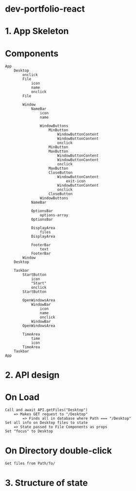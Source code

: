 # dev-portfolio-react

# 1. App Skeleton
# Components
    App
        Desktop
            onclick
            File
                icon
                name
                onclick
            File

            Window
                NameBar
                    icon
                    name

                    WindowButtons
                        MinButton
                            WindowButtonContent
                            WindowButtonContent
                            onclick
                        MinButton
                        MaxButton
                            WindowButtonContent
                            WindowButtonContent
                            onclick
                        MaxButton
                        CloseButton
                            WindowButtonContent
                                exit-icon
                            WindowButtonContent
                            onclick
                        CloseButton
                    WindowButtons
                NameBar

                OptionsBar
                    options-array
                OptionsBar

                DisplayArea
                    files
                DisplayArea

                FooterBar
                    text
                FooterBar
            Window
        Desktop

        Taskbar
            StartButton
                icon
                "Start"
                onclick
            StartButton

            OpenWindowsArea
                WindowBar
                    icon
                    name
                    onclick
                WindowBar
            OpenWindowsArea

            TimeArea
                time
                icon
            TimeArea
        Taskbar
    App

# 2. API design
# On Load
    Call and await API.getFiles("Desktop")
        => Makes GET request to "/Desktop"
            => Finds all in database where Path === "/Desktop"
    Set all info on Desktop files to state
        => State passed to File Components as props
    Set "focus" to Desktop

# On Directory double-click
    Get files from Path/To/

# 3. Structure of state